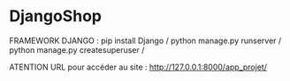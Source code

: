 # DjangoShop

FRAMEWORK DJANGO : 
pip install Django /
python manage.py runserver / 
python manage.py createsuperuser /

ATENTION URL pour accéder au site  : http://127.0.0.1:8000/app_projet/
